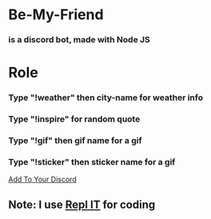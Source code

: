 # Be-My-Friend
### is a discord bot, made with Node JS

# Role
### Type "!weather" then city-name for weather info
### Type "!inspire" for random quote
### Type "!gif" then gif name for a gif
### Type "!sticker" then sticker name for a gif


[Add To Your Discord](https://discord.com/api/oauth2/authorize?client_id=845555239008600074&permissions=470080&scope=bot)

## Note: I use [Repl IT](https://replit.com/) for coding

